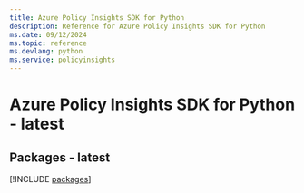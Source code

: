```yaml
---
title: Azure Policy Insights SDK for Python
description: Reference for Azure Policy Insights SDK for Python
ms.date: 09/12/2024
ms.topic: reference
ms.devlang: python
ms.service: policyinsights
---
```

# Azure Policy Insights SDK for Python - latest
## Packages - latest
[!INCLUDE [packages](policy-insights-index.md)]